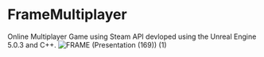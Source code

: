 # FrameMultiplayer
Online Multiplayer Game using Steam API devloped using the Unreal Engine 5.0.3 and C++.
![FRAME (Presentation (169)) (1)](https://user-images.githubusercontent.com/114616369/209889345-108d2a65-83c0-410d-9975-9e86ded67554.png)
